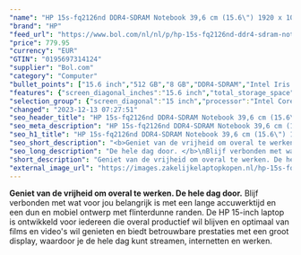 ```yaml
---
"name": "HP 15s-fq2126nd DDR4-SDRAM Notebook 39,6 cm (15.6\") 1920 x 1080 Pixels Intel® 11de generatie Core™ i5 8 GB 512 GB SSD Wi-Fi 5 (802.11ac) Windows 10 Home Zilver"
"brand": "HP"
"feed_url": "https://www.bol.com/nl/nl/p/hp-15s-fq2126nd-ddr4-sdram-notebook-39-6-cm-1920-x-1080-pixels-intel-11de-generatie-core-i5-8-gb-512-gb-ssd-wi-fi-5-windows-10-home-zilver/9300000021079144"
"price": 779.95
"currency": "EUR"
"GTIN": "0195697314124"
"supplier": "Bol.com"
"category": "Computer"
"bullet_points": ["15.6 inch","512 GB","8 GB","DDR4-SDRAM","Intel Iris Xe Graphics","Windows"]
"features": {"screen_diagonal_inches":"15.6 inch","total_storage_space":"512 GB","memory_size":"8 GB","memory_type":"DDR4-SDRAM","graphics_card":"Intel Iris Xe Graphics","operating_system":"Windows"}
"selection_group": {"screen_diagonal":"15 inch","processor":"Intel Core i5","changed_price_past_3_days":false,"product_family":"HP 15s"}
"changed": "2023-12-13 07:27:51"
"seo_header_title": "HP 15s-fq2126nd DDR4-SDRAM Notebook 39,6 cm (15.6\") 1920 x 1080 Pixels Intel® 11de generatie Core™ i5 8 GB 512 GB SSD Wi-Fi 5 (802.11ac) Windows 10 Home Zilver"
"seo_meta_description": "HP 15s-fq2126nd DDR4-SDRAM Notebook 39,6 cm (15.6\") 1920 x 1080 Pixels Intel® 11de generatie Core™ i5 8 GB 512 GB SSD Wi-Fi 5 (802.11ac) Windows 10 Home Zilver"
"seo_h1_title": "HP 15s-fq2126nd DDR4-SDRAM Notebook 39,6 cm (15.6\") 1920 x 1080 Pixels Intel® 11de generatie Core™ i5 8 GB 512 GB SSD Wi-Fi 5 (802.11ac) Windows 10 Home Zilver"
"seo_short_description": "<b>Geniet van de vrijheid om overal te werken."
"seo_long_description": "De hele dag door. </b>\nBlijf verbonden met wat voor jou belangrijk is met een lange accuwerktijd en een dun en mobiel ontwerp met flinterdunne randen. De HP 15-inch laptop is ontwikkeld voor iedereen die overal productief wil blijven en optimaal van films en video's wil genieten en biedt betrouwbare prestaties met een groot display, waardoor je de hele dag kunt streamen, internetten en werken."
"short_description": "Geniet van de vrijheid om overal te werken. De hele dag door. Blijf verbonden met wat voor jou belangrijk is met een lange accuwerktijd en een dun en mobiel ontwerp met flinterdunne randen. De HP 15-inch laptop is ontwikkeld voor iedereen die overal productief wil blijven en optimaal van films en video's wil genieten en biedt betrouwbare prestaties met een groot display, waardoor je de hele dag kunt streamen, internetten en werken."
"external_image_url": "https://images.zakelijkelaptopkopen.nl/hp-15s-fq2126nd-ddr4-sdram-notebook-39-6-cm-1920-x-1080-pixels-intel-11de-generatie-core-i5-8-gb-512-gb-ssd-wi-fi-5-windows-10-home-zilver.webp"
---
```


<b>Geniet van de vrijheid om overal te werken. De hele dag door.</b>
Blijf verbonden met wat voor jou belangrijk is met een lange accuwerktijd en een dun en mobiel ontwerp met flinterdunne randen. De HP 15-inch laptop is ontwikkeld voor iedereen die overal productief wil blijven en optimaal van films en video's wil genieten en biedt betrouwbare prestaties met een groot display, waardoor je de hele dag kunt streamen, internetten en werken.